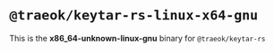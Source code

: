 # `@traeok/keytar-rs-linux-x64-gnu`

This is the **x86_64-unknown-linux-gnu** binary for `@traeok/keytar-rs`
